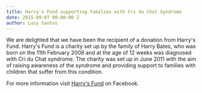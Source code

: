 ```yaml
---
title: Harry's Fund supporting families with Cri du Chat Syndrome
date: 2015-09-07 00:00:00 Z
author: Lucy Santos
---
```


We are delighted that we have been the recipient of a donation from Harry's Fund.  Harry's Fund is a charity set up by the family of Harry Bates, who was born on the 11th February 2008 and at the age of 12 weeks was diagnosed with Cri du Chat syndrome. The charity was set up in June 2011 with the aim of raising awareness of the syndrome and providing support to families with children that suffer from this condition.

For more information visit [Harry's Fund](https://www.facebook.com/HarrysFundRaisingAwarenessAndFundsForCriDuChat) on Facebook.